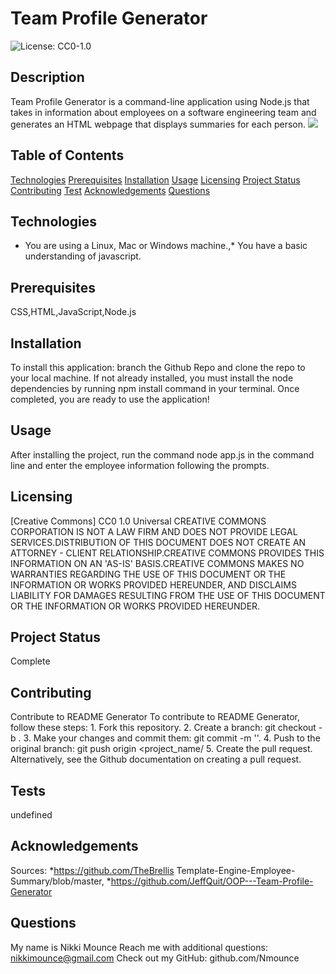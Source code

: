 # Team Profile Generator
![License: CC0-1.0](https://img.shields.io/badge/License-CC0%201.0-lightgrey.svg)

## Description
Team Profile Generator is a command-line application using Node.js that takes in information about employees on a software engineering team and generates an HTML webpage that displays summaries for each person.
![](true)

## Table of Contents
[Technologies](#technologies)
[Prerequisites](#prerequisites)
[Installation](#installation)
[Usage](#usage)
[Licensing](#licensing)
[Project Status](#projectStatus)
[Contributing](#contributing)
[Test](#test)
[Acknowledgements](#acknowledgements)
[Questions](#questions)

## Technologies
* You are using a Linux, Mac or Windows machine.,* You have a basic understanding of javascript.

## Prerequisites
CSS,HTML,JavaScript,Node.js

## Installation
To install this application: branch the Github Repo and clone the repo to your
local machine. If not already installed, you must install the node dependencies by running
npm install command in your terminal. Once completed,
you are ready to use the application!

## Usage
After installing the project, run the command node app.js in the command line and enter the employee information following the prompts.

## Licensing
[Creative Commons] CC0 1.0 Universal CREATIVE COMMONS CORPORATION IS NOT A LAW FIRM AND DOES NOT PROVIDE LEGAL SERVICES.DISTRIBUTION OF THIS DOCUMENT DOES NOT CREATE AN ATTORNEY - CLIENT RELATIONSHIP.CREATIVE COMMONS PROVIDES THIS INFORMATION ON AN 'AS-IS' BASIS.CREATIVE COMMONS MAKES NO WARRANTIES REGARDING THE USE OF THIS DOCUMENT OR THE INFORMATION OR WORKS PROVIDED HEREUNDER, AND DISCLAIMS LIABILITY FOR DAMAGES RESULTING FROM THE USE OF THIS DOCUMENT OR THE INFORMATION OR WORKS PROVIDED HEREUNDER.

## Project Status
Complete

## Contributing
Contribute to README Generator
To contribute to README Generator, follow these steps:
    1. Fork this repository.
    2. Create a branch: git checkout -b <branch name>.
    3. Make your changes and commit them: git commit -m '<commit message>'.
    4. Push to the original branch: git push origin <project_name/<location>
    5. Create the pull request.
                Alternatively, see the Github documentation on creating a pull request.

## Tests
undefined
![]()

## Acknowledgements
Sources:
*https://github.com/TheBrellis Template-Engine-Employee-Summary/blob/master,
*https://github.com/JeffQuit/OOP---Team-Profile-Generator

## Questions
My name is Nikki Mounce
Reach me with additional questions: nikkimounce@gmail.com
Check out my GitHub: github.com/Nmounce

